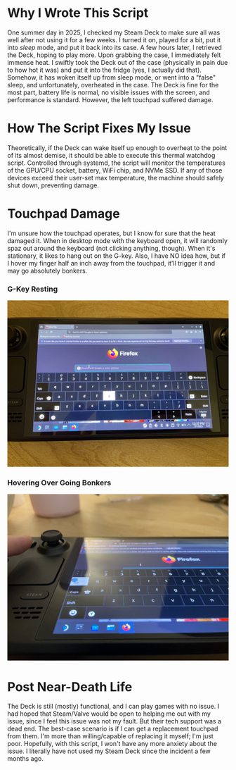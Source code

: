# Why I Wrote This Script
One summer day in 2025, I checked my Steam Deck to make sure all was well after not using it for a few weeks. I turned it on, played for a bit, put it into *sleep* mode, and put it back into its case. A few hours later, I retrieved the Deck, hoping to play more. Upon grabbing the case, I immediately felt immense heat. I swiftly took the Deck out of the case (physically in pain due to how hot it was) and put it into the fridge (yes, I actually did that). Somehow, it has woken itself up from sleep mode, or went into a "false" sleep, and unfortunately, overheated in the case. The Deck is fine for the most part, battery life is normal, no visible issues with the screen, and performance is standard. However, the left touchpad suffered damage. 

# How The Script Fixes My Issue
Theoretically, if the Deck can wake itself up enough to overheat to the point of its almost demise, it should be able to execute this thermal watchdog script. Controlled through systemd, the script will monitor the temperatures of the GPU/CPU socket, battery, WiFi chip, and NVMe SSD. If any of those devices exceed their user-set max temperature, the machine should safely shut down, preventing damage. 

# Touchpad Damage
I'm unsure how the touchpad operates, but I know for sure that the heat damaged it. When in desktop mode with the keyboard open, it will randomly spaz out around the keyboard (not clicking anything, though). When it's stationary, it likes to hang out on the G-key. Also, I have NO idea how, but if I hover my finger half an inch away from the touchpad, it'll trigger it and may go absolutely bonkers. 

### G-Key Resting
![G-Key Resting](deck_failure_1.JPG)

### Hovering Over Going Bonkers
![Bonker Hovering](deck_failure_2.JPG)

# Post Near-Death Life
The Deck is still (mostly) functional, and I can play games with no issue. I had hoped that Steam/Valve would be open to helping me out with my issue, since I feel this issue was not my fault. But their tech support was a dead end. The best-case scenario is if I can get a replacement touchpad from them. I'm more than willing/capable of replacing it myself; I'm just poor. Hopefully, with this script, I won't have any more anxiety about the issue. I literally have not used my Steam Deck since the incident a few months ago. 
